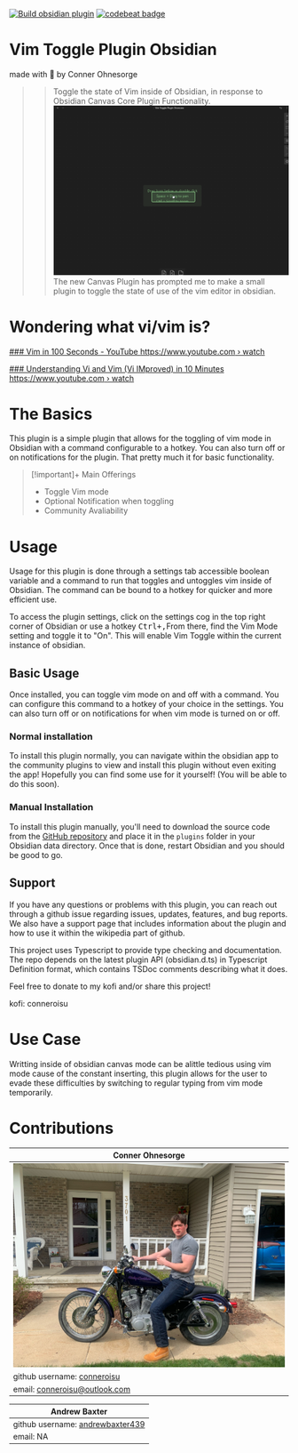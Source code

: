 [![Build obsidian plugin](https://github.com/conneroisu/vim-toggle/actions/workflows/main.yml/badge.svg)](https://github.com/conneroisu/vim-toggle/actions/workflows/main.yml)
[![codebeat badge](https://codebeat.co/badges/34efe3ca-2340-4b5c-bc9e-655ae5ffcd93)](https://codebeat.co/projects/github-com-conneroisu-vim-toggle-master)
# Vim Toggle Plugin Obsidian
made with 🤍 by Conner Ohnesorge
>> Toggle the state of Vim inside of Obsidian, in response to Obsidian Canvas Core Plugin Functionality.
![A gif showing the pure basics of the plugin](docs/legendary.gif)
The new Canvas Plugin has prompted me to make a small plugin to toggle the state of use of the vim editor in obsidian.
# Wondering what vi/vim is?

[    ### Vim in 100 Seconds - YouTube  https://www.youtube.com › watch  ](https://www.google.com/url?sa=t&rct=j&q=&esrc=s&source=web&cd=&ved=2ahUKEwjM4-3Es6v8AhW1KX0KHYH4Bs8QtwJ6BAgOEAI&url=https%3A%2F%2Fwww.youtube.com%2Fwatch%3Fv%3D-txKSRn0qeA&usg=AOvVaw0opUAcd4wCUwrJmBWm0zox) 

[    ### Understanding Vi and Vim (Vi IMproved) in 10 Minutes  https://www.youtube.com › watch  ](https://www.google.com/url?sa=t&rct=j&q=&esrc=s&source=web&cd=&ved=2ahUKEwjM4-3Es6v8AhW1KX0KHYH4Bs8QtwJ6BAgQEAI&url=https%3A%2F%2Fwww.youtube.com%2Fwatch%3Fv%3Dnbph7RYWhwM&usg=AOvVaw0WsJDH24HqQHumDJS09xYX) 

# The Basics
This plugin is a simple plugin that allows for the toggling of vim mode in Obsidian with a command configurable to a hotkey. You can also turn off or on notifications for the plugin.  That pretty much it for basic functionality.

> [!important]+ Main Offerings
>- Toggle Vim mode
>- Optional Notification when toggling
>- Community Avaliability
# Usage
Usage for this plugin is done through a settings tab accessible boolean variable and a command to run that toggles and untoggles vim inside of Obsidian. The command can be bound to a hotkey for quicker and more efficient use. 

To access the plugin settings, click on the settings cog in the top right corner of Obsidian or use a hotkey <kbd>Ctrl<kbd>+</kbd>,</kbd>From there, find the Vim Mode setting and toggle it to "On". This will enable Vim Toggle within the current instance of obsidian. 

## Basic Usage
Once installed, you can toggle vim mode on and off with a command. You can configure this command to a hotkey of your choice in the settings. You can also turn off or on notifications for when vim mode is turned on or off. 

### Normal installation
To install this plugin normally, you can navigate within the obsidian app to the community plugins to view and install this plugin without even exiting the app! Hopefully you can find some use for it yourself! (You will be able to do this soon).

### Manual Installation
To install this plugin manually, you'll need to download the source code from the [GitHub repository](https://github.com/nkomarn/obsidian-vim-mode) and place it in the `plugins` folder in your Obsidian data directory. Once that is done, restart Obsidian and you should be good to go. 

## Support 

If you have any questions or problems with this plugin, you can reach out through a github issue regarding issues, updates, features, and bug reports.  We also have a support page that includes information about the plugin and how to use it within the wikipedia part of github.

This project uses Typescript to provide type checking and documentation. The repo depends on the latest plugin API (obsidian.d.ts) in Typescript Definition format, which contains TSDoc comments describing what it does.

Feel free to donate to my kofi and/or share this project!

kofi: conneroisu
# Use Case
Writting inside of obsidian canvas mode can be alittle tedious using vim mode cause of the constant inserting, this plugin allows for the user to evade these difficulties by switching to regular typing from vim mode temporarily.

# Contributions
| Conner Ohnesorge |
| ---------------- |
| ![conner.jpeg](docs%2Fconner.jpeg)          |
| github username: [conneroisu](https://github.com/conneroisu) |
| email: conneroisu@outlook.com                            |

| Andrew Baxter |
| ---------------- |
| github username: [andrewbaxter439](https://github.com/andrewbaxter439) |
| email: NA |
